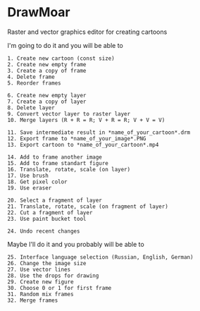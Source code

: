 # DrawMoar
Raster and vector graphics editor for creating cartoons


I'm going to do it and you will be able to
  
    1. Create new cartoon (const size)
    2. Create new empty frame
    3. Create a copy of frame
    4. Delete frame
    5. Reorder frames
  
    6. Create new empty layer
    7. Create a copy of layer
    8. Delete layer
    9. Convert vector layer to raster layer
    10. Merge layers (R + R = R; V + R = R; V + V = V)
  
    11. Save intermediate result in *name_of_your_cartoon*.drm
    12. Export frame to *name_of_your_image*.PNG
    13. Export cartoon to *name_of_your_cartoon*.mp4
  
    14. Add to frame another image
    15. Add to frame standart figure
    16. Translate, rotate, scale (on layer)
    17. Use brush
    18. Get pixel color
    19. Use eraser
  
    20. Select a fragment of layer
    21. Translate, rotate, scale (on fragment of layer)
    22. Cut a fragment of layer
    23. Use paint bucket tool
  
    24. Undo recent changes
  
Maybe I'll do it and you probably will be able to

    25. Interface language selection (Russian, English, German)
    26. Change the image size
    27. Use vector lines
    28. Use the drops for drawing
    29. Create new figure
    30. Choose 0 or 1 for first frame
    31. Random mix frames
    32. Merge frames
  
